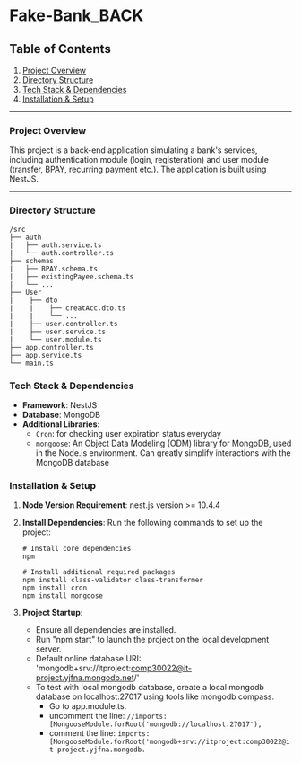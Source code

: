 # Fake-Bank_BACK

## Table of Contents

1. [Project Overview](#project-overview)
2. [Directory Structure](#directory-structure)
3. [Tech Stack & Dependencies](#tech-stack--dependencies)
4. [Installation & Setup](#installation--setup)

---

### Project Overview

This project is a back-end application simulating a bank's services, including authentication module (login, registeration) and user module (transfer, BPAY, recurring payment etc.). The application is built using NestJS.

---

### Directory Structure

```
/src
├── auth
|   ├── auth.service.ts
|   └── auth.controller.ts
├── schemas
|   ├── BPAY.schema.ts
|   ├── existingPayee.schema.ts
|   └── ...
├── User
|    ├── dto
|    |    ├── creatAcc.dto.ts
|    |    └── ...
|    ├── user.controller.ts
|    ├── user.service.ts
|    └── user.module.ts 
├── app.controller.ts
├── app.service.ts
└── main.ts
```

### Tech Stack & Dependencies

- **Framework**: NestJS
- **Database**: MongoDB
- **Additional Libraries**:
  - `Cron`: for checking user expiration status everyday
  - `mongoose`: An Object Data Modeling (ODM) library for MongoDB, used in the Node.js environment. Can greatly simplify interactions with the MongoDB database

### Installation & Setup

1. **Node Version Requirement**: nest.js version >= 10.4.4

2. **Install Dependencies**:
   Run the following commands to set up the project:

   ```
   # Install core dependencies
   npm

   # Install additional required packages
   npm install class-validator class-transformer
   npm install cron 
   npm install mongoose

3. **Project Startup**:
   - Ensure all dependencies are installed.
   - Run "npm start" to launch the project on the local development server.
   - Default online database URI: 'mongodb+srv://itproject:comp30022@it-project.yjfna.mongodb.net/'
   - To test with local mongodb database, create a local mongodb database on localhost:27017 using tools like mongodb compass.
      - Go to app.module.ts.
      - uncomment the line: `//imports: [MongooseModule.forRoot('mongodb://localhost:27017'),` 
      - comment the line: `imports: [MongooseModule.forRoot('mongodb+srv://itproject:comp30022@it-project.yjfna.mongodb.`
   
